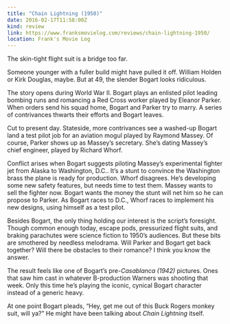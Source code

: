 ```yaml
---
title: "Chain Lightning (1950)"
date: 2016-02-17T11:58:00Z
kind: review
link: https://www.franksmovielog.com/reviews/chain-lightning-1950/
location: Frank's Movie Log
---
```


The skin-tight flight suit is a bridge too far.

Someone younger with a fuller build might have pulled it off. William Holden or Kirk Douglas, maybe. But at 49, the slender Bogart looks ridiculous.

The story opens during World War II. Bogart plays an enlisted pilot leading bombing runs and romancing a Red Cross worker played by Eleanor Parker. When orders send his squad home, Bogart and Parker try to marry. A series of contrivances thwarts their efforts and Bogart leaves.

Cut to present day. Stateside, more contrivances see a washed-up Bogart land a test pilot job for an aviation mogul played by Raymond Massey. Of course, Parker shows up as Massey’s secretary. She’s dating Massey’s chief engineer, played by Richard Whorf.

Conflict arises when Bogart suggests piloting Massey’s experimental fighter jet from Alaska to Washington, D.C.. It’s a stunt to convince the Washington brass the plane is ready for production. Whorf disagrees. He’s developing some new safety features, but needs time to test them. Massey wants to sell the fighter now. Bogart wants the money the stunt will net him so he can propose to Parker. As Bogart races to D.C., Whorf races to implement his new designs, using himself as a test pilot.

Besides Bogart, the only thing holding our interest is the script’s foresight. Though common enough today, escape pods, pressurized flight suits, and braking parachutes were science fiction to 1950’s audiences. But these bits are smothered by needless melodrama. Will Parker and Bogart get back together? Will there be obstacles to their romance? I think you know the answer.

The result feels like one of Bogart’s pre-_Casablanca (1942)_ pictures. Ones that saw him cast in whatever B-production Warners was shooting that week. Only this time he’s playing the iconic, cynical Bogart character instead of a generic heavy.

At one point Bogart pleads, “Hey, get me out of this Buck Rogers monkey suit, will ya?” He might have been talking about _Chain Lightning_ itself.